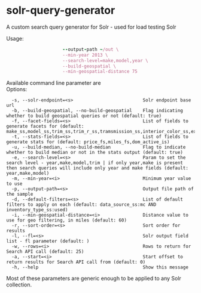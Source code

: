 # solr-query-generator
A custom search query generator for Solr - used for load testing Solr

Usage: 

```ruby lib/generator.rb --solr-endpoint http://10.20.30.40:8983/solr/your_collection_name/select \
                     --output-path ~/out \ 
                     --min-year 2013 \
                     --search-level=make,model,year \ 
                     --build-geospatial \
                     --min-geospatial-distance 75
```                
Available command line parameter are  
Options:
```  -o, --output-size=<i>                            Size of the output sample set (default: 100)
  -s, --solr-endpoint=<s>                          Solr endpoint base url
  -b, --build-geospatial, --no-build-geospatial    Flag indicating whether to build geospatial queries or not (default: true)
  -f, --facet-fields=<s>                           List of fields to generate facets for (default: make_ss,model_ss,trim_ss,trim_r_ss,tramsmission_ss,interior_color_ss,exterior_color_ss)
  -t, --stats-fields=<s>                           List of fields to generate stats for (default: price_fs,miles_fs,dom_active_is)
  -u, --build-median, --no-build-median            Flag to indicate whether to build median or not in the stats output (default: true)
  -e, --search-level=<s>                           Param to set the search level - year,make,model,trim | if only year,make is present then search queries will include only year and make fields (default: year,make,model)
  -m, --min-year=<i>                               Minimum year value to use
  -p, --output-path=<s>                            Output file path of the sample
  -d, --default-filters=<s>                        List of default filters to apply on each (default: data_source_ss:mc AND inventory_type_ss:used)
  -i, --min-geospatial-distance=<i>                Distance value to use for geo filtering, in miles (default: 60)
  -r, --sort-order=<s>                             Sort order for results
  -l, --fl=<s>                                     Solr output field list - fl parameter (default: )
  -w, --rows=<i>                                   Rows to return for Search API call (default: 25)
  -a, --start=<i>                                  Start offset to return results for Search API call from (default: 0)
  -h, --help                                       Show this message
```
              
Most of these parameters are generic enough to be applied to any Solr collection.
